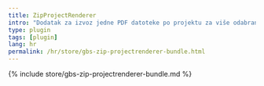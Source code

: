 ```yaml
---
title: ZipProjectRenderer
intro: "Dodatak za izvoz jedne PDF datoteke po projektu za više odabranih projekata."
type: plugin
tags: [plugin]
lang: hr
permalink: /hr/store/gbs-zip-projectrenderer-bundle.html
---
```


{% include store/gbs-zip-projectrenderer-bundle.md %}
